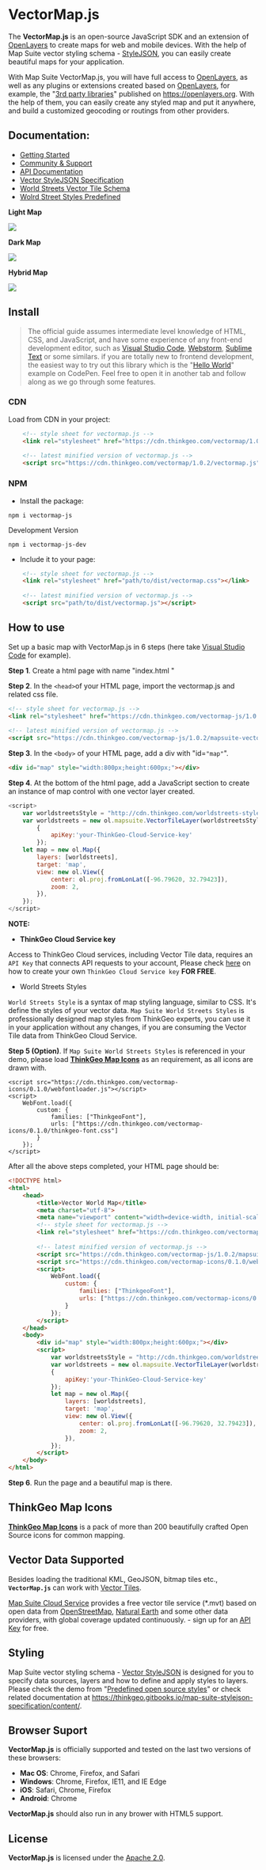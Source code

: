 
# VectorMap.js

The __VectorMap.js__ is an open-source JavaScript SDK and an extension of [OpenLayers](https://openlayers.org/ "OpenLayers") to create maps for web and mobile devices. With the help of Map Suite vector styling schema - [StyleJSON](https://thinkgeo.gitbooks.io/map-suite-stylejson-specification/content/), you can easily create beautiful maps for your application.

With Map Suite VectorMap.js, you will have full access to [OpenLayers](https://openlayers.org/ "OpenLayers"), as well as any plugins or extensions created based on [OpenLayers](https://openlayers.org/ "OpenLayers"), for example, the "[3rd party libraries](http://openlayers.org/3rd-party/)" published on https://openlayers.org. With the help of them, you can easily create any styled map and put it anywhere, and build a customized geocoding or routings from other providers.

## Documentation:

* [Getting Started](https://thinkgeo.gitbooks.io/map-suite-vector-map-js/get-started/quickstart.html)
* [Community & Support](https://github.com/ThinkGeo/VectorMap-js/issues)
* [API Documentation](https://thinkgeo.gitbooks.io/map-suite-vector-map-js/api-reference.html)
* [Vector StyleJSON Specification](https://thinkgeo.gitbooks.io/map-suite-stylejson-specification/)
* [World Streets Vector Tile Schema](https://thinkgeo.gitbooks.io/map-suite-world-streets-data-schema)
* [Wolrd Street Styles Predefined](https://github.com/ThinkGeo/WorldStreets-Styles/tree/develop)

__Light Map__

<img src="https://thinkgeo.com/image/gallery/LightMap.png">

__Dark Map__

<img src="https://thinkgeo.com/image/gallery/DarkMap.png">

__Hybrid Map__

<img src="https://thinkgeo.com/image/gallery/HybridMap.png">

## Install

> The official guide assumes intermediate level knowledge of HTML, CSS, and JavaScript, and have some experience of any front-end development editor, such as [Visual Studio Code](https://code.visualstudio.com/), [Webstorm](https://www.jetbrains.com/webstorm/), [Sublime Text](https://www.sublimetext.com/) or some similars. if you are totally new to frontend development, the easiest way to try out this library which is the "[Hello World](https://codepen.io/thinkgeo/project/editor/ZQEWEq)" example on CodePen. Feel free to open it in another tab and follow along as we go through some features.

### CDN
Load from CDN in your project:

```html
  	<!-- style sheet for vectormap.js -->
	<link rel="stylesheet" href="https://cdn.thinkgeo.com/vectormap/1.0.2/vectormap.css"></link>
	
	<!-- latest minified version of vectormap.js -->
  	<script src="https://cdn.thinkgeo.com/vectormap/1.0.2/vectormap.js"></script>
```

### NPM

- Install the package:
```
npm i vectormap-js
``` 

Development Version
```
npm i vectormap-js-dev
``` 
- Include it to your page:
```html
  	<!-- style sheet for vectormap.js -->
	<link rel="stylesheet" href="path/to/dist/vectormap.css"></link>
	
	<!-- latest minified version of vectormap.js -->
  	<script src="path/to/dist/vectormap.js"></script>
```
 
## How to use
Set up a basic map with VectorMap.js in 6 steps (here take [Visual Studio Code](https://code.visualstudio.com/) for example).

__Step 1__. Create a html page with name "index.html "

__Step 2__. In the `<head>`of your HTML page, import the vectormap.js and related css file.

```html
<!-- style sheet for vectormap.js -->
<link rel="stylesheet" href="https://cdn.thinkgeo.com/vectormap-js/1.0.2/mapsuite-vectormap.css"></link>
	
<!-- latest minified version of vectormap.js -->
<script src="https://cdn.thinkgeo.com/vectormap-js/1.0.2/mapsuite-vectormap.js"></script>
```
 
__Step 3__. In the `<body>` of your HTML page, add a div with "id=`"map"`".
```html
<div id="map" style="width:800px;height:600px;"></div>
```

__Step 4__. At the bottom of the html page, add a JavaScript section to create an instance of map control with one vector layer created. 
```javascript
<script>
    var worldstreetsStyle = "http://cdn.thinkgeo.com/worldstreets-styles/1.0.0/light.json";    
    var worldstreets = new ol.mapsuite.VectorTileLayer(worldstreetsStyle, 
        {
            apiKey:'your-ThinkGeo-Cloud-Service-key'
        });
    let map = new ol.Map({
        layers: [worldstreets],
        target: 'map',
        view: new ol.View({
            center: ol.proj.fromLonLat([-96.79620, 32.79423]),
            zoom: 2,
        }),
    });
</script>
```
 
__NOTE:__
 
 * __ThinkGeo Cloud Service key__
 
 Access to ThinkGeo Cloud services, including Vector Tile data, requires an `API Key` that connects API requests to your account, Please check [here](https://thinkgeo.gitbooks.io/map-suite-vector-map-js/content/sign-up-thinkgeo-account.html) on how to create your own `ThinkGeo Cloud Service key` __FOR FREE__.
 
 * World Streets Styles
 
`World Streets Style` is a syntax of map styling language, similar to CSS. It's define the styles of your vector data. `Map Suite World Streets Styles` is professionally designed map styles from ThinkGeo experts, you can use it in your application without any changes, if you are consuming the Vector Tile data from ThinkGeo Cloud Service.

__Step 5 (Option)__. If `Map Suite World Streets Styles` is referenced in  your demo, please load __[ThinkGeo Map Icons](https://github.com/ThinkGeo/VectorMap-icons)__ as an  requirement, as all icons are drawn with.


```
<script src="https://cdn.thinkgeo.com/vectormap-icons/0.1.0/webfontloader.js"></script>
<script>
    WebFont.load({
        custom: {
            families: ["ThinkgeoFont"],
            urls: ["https://cdn.thinkgeo.com/vectormap-icons/0.1.0/thinkgeo-font.css"]
        }
    });
</script>
```

After all the above steps completed, your HTML page should be:

```html
<!DOCTYPE html>
<html>
    <head>
        <title>Vector World Map</title>
        <meta charset="utf-8">
        <meta name="viewport" content="width=device-width, initial-scale=1">
        <!-- style sheet for vectormap.js -->
        <link rel="stylesheet" href="https://cdn.thinkgeo.com/vectormap-js/1.0.2/mapsuite-vectormap.css"></link>
        
        <!-- latest minified version of vectormap.js -->
        <script src="https://cdn.thinkgeo.com/vectormap-js/1.0.2/mapsuite-vectormap.js"></script>
	    <script src="https://cdn.thinkgeo.com/vectormap-icons/0.1.0/webfontloader.js"></script>
	    <script>
            WebFont.load({
                custom: {
                    families: ["ThinkgeoFont"],
                    urls: ["https://cdn.thinkgeo.com/vectormap-icons/0.1.0/thinkgeo-font.css"]
                }
            });
        </script>
    </head>
    <body>
        <div id="map" style="width:800px;height:600px;"></div>
        <script>
            var worldstreetsStyle = "http://cdn.thinkgeo.com/worldstreets-styles/1.0.0/light.json";    
            var worldstreets = new ol.mapsuite.VectorTileLayer(worldstreetsStyle, 
            {
                apiKey:'your-ThinkGeo-Cloud-Service-key'
            });
            let map = new ol.Map({
                layers: [worldstreets],
                target: 'map',
                view: new ol.View({
                    center: ol.proj.fromLonLat([-96.79620, 32.79423]),
                    zoom: 2,
                }),
            });
        </script>
    </body>
</html>
```

__Step 6__. Run the page and a beautiful map is there.

## ThinkGeo Map Icons

__[ThinkGeo Map Icons](https://github.com/ThinkGeo/VectorMap-icons)__ is a pack of more than 200 beautifully crafted Open Source icons for common mapping. 

## Vector Data Supported

Besides loading the traditional KML, GeoJSON, bitmap tiles etc., __`VectorMap.js`__ can work with [Vector Tiles](https://en.wikipedia.org/wiki/Vector_tiles). 

[Map Suite Cloud Service](https://Cloud.thinkgeo.com) provides a free vector tile service (*.mvt) based on open data from [OpenStreetMap](https://openstreetmap.org/), [Natural Earth](http://www.naturalearthdata.com/) and some other data providers, with global  coverage updated continuously. - sign up for an [API Key](https://cloud.thinkgeo.com) for free.

## Styling

Map Suite vector styling schema - [Vector StyleJSON](https://thinkgeo.gitbooks.io/map-suite-stylejson-specification/content/) is designed for you to specify data sources, layers and how to define and apply styles to layers. Please check the demo from "[Predefined open source styles](https://github.com/ThinkGeo/WorldStreets-Styles)" or check related documentation at https://thinkgeo.gitbooks.io/map-suite-stylejson-specification/content/. 


## Browser Suport
__VectorMap.js__ is officially supported and tested on the last two versions of these browsers:

* __Mac OS__: Chrome, Firefox, and Safari
* __Windows__: Chrome, Firefox, IE11, and IE Edge
* __iOS__: Safari, Chrome, Firefox
* __Android__: Chrome

__VectorMap.js__ should also run in any brower with HTML5 support.

## License
__VectorMap.js__ is licensed under the [Apache 2.0](https://github.com/ThinkGeo/MapSuiteGisEditor/blob/master/LICENSE). 
